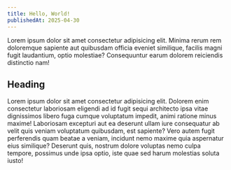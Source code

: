 ```yaml
---
title: Hello, World!
publishedAt: 2025-04-30
---
```


Lorem ipsum dolor sit amet consectetur adipisicing elit. Minima rerum rem doloremque sapiente aut quibusdam officia eveniet similique, facilis magni fugit laudantium, optio molestiae? Consequuntur earum dolorem reiciendis distinctio nam!

## Heading

Lorem ipsum dolor sit amet consectetur adipisicing elit. Dolorem enim consectetur laboriosam eligendi ad id fugit sequi architecto ipsa vitae dignissimos libero fuga cumque voluptatum impedit, animi ratione minus maxime! Laboriosam excepturi aut ea deserunt ullam iure consequatur ab velit quis veniam voluptatum quibusdam, est sapiente? Vero autem fugit perferendis quam beatae a veniam, incidunt nemo maxime quia aspernatur eius similique? Deserunt quis, nostrum dolore voluptas nemo culpa tempore, possimus unde ipsa optio, iste quae sed harum molestias soluta iusto!
